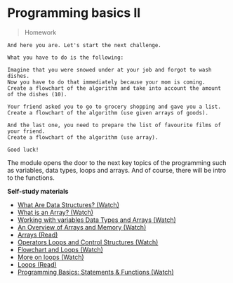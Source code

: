 
# Programming basics II
> Homework

```Homework
And here you are. Let's start the next challenge. 

What you have to do is the following:

Imagine that you were snowed under at your job and forgot to wash dishes. 
Now you have to do that immediately because your mom is coming. 
Create a flowchart of the algorithm and take into account the amount of the dishes (10).

Your friend asked you to go to grocery shopping and gave you a list. 
Create a flowchart of the algorithm (use given arrays of goods).

And the last one, you need to prepare the list of favourite films of your friend. 
Create a flowchart of the algorithm (use array).

Good luck!
```

The module opens the door to the next key topics of the programming such as variables, data types, loops and arrays. And of course, there will be intro to the functions. 

**Self-study materials**

* <a href="https://youtu.be/bum_19loj9A?list=PLBZBJbE_rGRV8D7XZ08LK6z-4zPoWzu5H" target="_blank">What Are Data Structures? (Watch)</a>
* <a href="https://youtu.be/NptnmWvkbTw" target="_blank">What is an Array? (Watch)</a>
* <a href="https://youtu.be/I8zR4TCmeZg" target="_blank">Working with variables Data Types and Arrays (Watch)</a>
* <a href="https://youtu.be/pmN9ExDf3yQ?list=PLBZBJbE_rGRV8D7XZ08LK6z-4zPoWzu5H" target="_blank">An Overview of Arrays and Memory (Watch)</a>
* <a href="https://press.rebus.community/programmingfundamentals/part/arrays/" target="_blank">Arrays (Read)</a>
* <a href="https://www.youtube.com/watch?v=PsZEGba-sRA&t=1s" target="_blank">Operators Loops and Control Structures (Watch)</a>
* <a href="https://youtu.be/ZT1DGuT6ulw" target="_blank">Flowchart and Loops (Watch)</a>
* <a href="https://www.youtube.com/watch?v=03UXhztlU0M" target="_blank">More on loops (Watch)</a>
* <a href="https://press.rebus.community/programmingfundamentals/part/loops/" target="_blank">Loops (Read)</a>
* <a href="https://youtu.be/l26oaHV7D40?list=PL8dPuuaLjXtNlUrzyH5r6jN9ulIgZBpdo" target="_blank">Programming Basics: Statements & Functions (Watch)</a>

